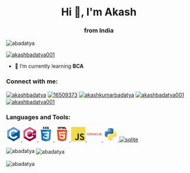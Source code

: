 <h1 align="center">Hi 👋, I'm Akash</h1>
<h3 align="center">from India</h3>

<p align="left"> <img src="https://komarev.com/ghpvc/?username=abadatya&label=Profile%20views&color=0e75b6&style=flat" alt="abadatya" /> </p>

<p align="left"> <a href="https://twitter.com/akashbadatya001" target="blank"><img src="https://img.shields.io/twitter/follow/akashbadatya001?logo=twitter&style=for-the-badge" alt="akashbadatya001" /></a> </p>

- 🌱 I’m currently learning **BCA**

<h3 align="left">Connect with me:</h3>
<p align="left">
<a href="https://www.hackerrank.com/akashbadatya" target="blank"><img align="center" src="https://raw.githubusercontent.com/rahuldkjain/github-profile-readme-generator/master/src/images/icons/Social/hackerrank.svg" alt="akashbadatya" height="30" width="40" /></a>
  <a href="https://stackoverflow.com/users/16509373" target="blank"><img align="center" src="https://raw.githubusercontent.com/rahuldkjain/github-profile-readme-generator/master/src/images/icons/Social/stack-overflow.svg" alt="16509373" height="30" width="40" /></a>
<a href="https://linkedin.com/in/akashkumarbadatya" target="blank"><img align="center" src="https://raw.githubusercontent.com/rahuldkjain/github-profile-readme-generator/master/src/images/icons/Social/linked-in-alt.svg" alt="akashkumarbadatya" height="30" width="40" /></a>
  <a href="https://instagram.com/akashbadatya001" target="blank"><img align="center" src="https://raw.githubusercontent.com/rahuldkjain/github-profile-readme-generator/master/src/images/icons/Social/instagram.svg" alt="akashbadatya001" height="30" width="40" /></a>
  <a href="https://twitter.com/akashbadatya001" target="blank"><img align="center" src="https://raw.githubusercontent.com/rahuldkjain/github-profile-readme-generator/master/src/images/icons/Social/twitter.svg" alt="akashbadatya001" height="30" width="40" /></a>

</p>

<h3 align="left">Languages and Tools:</h3>
<p align="left"> <a href="https://www.cprogramming.com/" target="_blank"> <img src="https://raw.githubusercontent.com/devicons/devicon/master/icons/c/c-original.svg" alt="c" width="40" height="40"/> </a> <a href="https://www.w3schools.com/cpp/" target="_blank"> <img src="https://raw.githubusercontent.com/devicons/devicon/master/icons/cplusplus/cplusplus-original.svg" alt="cplusplus" width="40" height="40"/> </a> <a href="https://www.w3schools.com/css/" target="_blank"> <img src="https://raw.githubusercontent.com/devicons/devicon/master/icons/css3/css3-original-wordmark.svg" alt="css3" width="40" height="40"/> </a> <a href="https://www.w3.org/html/" target="_blank"> <img src="https://raw.githubusercontent.com/devicons/devicon/master/icons/html5/html5-original-wordmark.svg" alt="html5" width="40" height="40"/> </a> <a href="https://developer.mozilla.org/en-US/docs/Web/JavaScript" target="_blank"> <img src="https://raw.githubusercontent.com/devicons/devicon/master/icons/javascript/javascript-original.svg" alt="javascript" width="40" height="40"/> </a> <a href="https://www.oracle.com/" target="_blank"> <img src="https://raw.githubusercontent.com/devicons/devicon/master/icons/oracle/oracle-original.svg" alt="oracle" width="40" height="40"/> </a> <a href="https://www.python.org" target="_blank"> <img src="https://raw.githubusercontent.com/devicons/devicon/master/icons/python/python-original.svg" alt="python" width="40" height="40"/> </a> <a href="https://www.sqlite.org/" target="_blank"> <img src="https://www.vectorlogo.zone/logos/sqlite/sqlite-icon.svg" alt="sqlite" width="40" height="40"/> </a> </p>

<p><img align="left" src="https://github-readme-stats.vercel.app/api/top-langs?username=abadatya&show_icons=true&locale=en&layout=compact" alt="abadatya" /></p>

<p>&nbsp;<img align="center" src="https://github-readme-stats.vercel.app/api?username=abadatya&show_icons=true&locale=en" alt="abadatya" /></p>

<p><img align="center" src="https://github-readme-streak-stats.herokuapp.com/?user=abadatya&" alt="abadatya" /></p>
